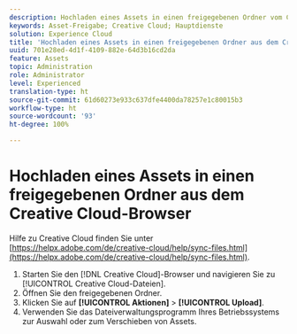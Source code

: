 ```yaml
---
description: Hochladen eines Assets in einen freigegebenen Ordner vom Creative Cloud-Browser in Experience Cloud.
keywords: Asset-Freigabe; Creative Cloud; Hauptdienste
solution: Experience Cloud
title: 'Hochladen eines Assets in einen freigegebenen Ordner aus dem Creative Cloud-Browser '
uuid: 701e28ed-4d1f-4109-882e-64d3b16cd2da
feature: Assets
topic: Administration
role: Administrator
level: Experienced
translation-type: ht
source-git-commit: 61d60273e933c637dfe4400da78257e1c80015b3
workflow-type: ht
source-wordcount: '93'
ht-degree: 100%

---
```



# Hochladen eines Assets in einen freigegebenen Ordner aus dem Creative Cloud-Browser

Hilfe zu Creative Cloud finden Sie unter [https://helpx.adobe.com/de/creative-cloud/help/sync-files.html](https://helpx.adobe.com/de/creative-cloud/help/sync-files.html).

1. Starten Sie den [!DNL Creative Cloud]-Browser und navigieren Sie zu [!UICONTROL Creative Cloud-Dateien].
1. Öffnen Sie den freigegebenen Ordner.
1. Klicken Sie auf **[!UICONTROL Aktionen]** > **[!UICONTROL Upload]**.
1. Verwenden Sie das Dateiverwaltungsprogramm Ihres Betriebssystems zur Auswahl oder zum Verschieben von Assets.
